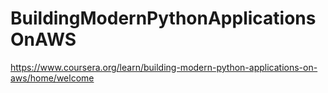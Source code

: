 # BuildingModernPythonApplicationsOnAWS

https://www.coursera.org/learn/building-modern-python-applications-on-aws/home/welcome
